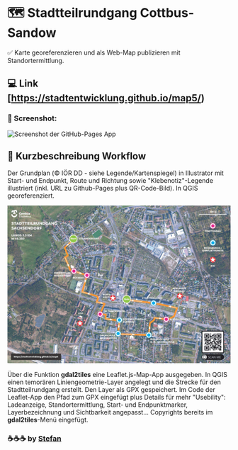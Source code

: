 # :world_map: Stadtteilrundgang Cottbus-Sandow
:white_check_mark: Karte georeferenzieren und als Web-Map publizieren mit Standortermittlung.

## :computer: Link [https://stadtentwicklung.github.io/map5/)

### :camera_flash: Screenshot:
![Screenshot der GitHub-Pages App](https://raw.githubusercontent.com/stadtentwicklung/map4/master/img/screenshot.PNG)

## :rocket: Kurzbeschreibung Workflow

Der Grundplan (© IÖR DD - siehe Legende/Kartenspiegel) in Illustrator mit Start- und Endpunkt, Route und Richtung sowie "Klebenotiz"-Legende illustriert (inkl. URL zu Github-Pages plus QR-Code-Bild). In QGIS georeferenziert.

![Plan aus Illustrator](https://raw.githubusercontent.com/stadtentwicklung/map4/master/img/rundwegkarte.jpg)

Über die Funktion **gdal2tiles** eine Leaflet.js-Map-App ausgegeben. In QGIS einen temorären Liniengeometrie-Layer angelegt und die Strecke für den Stadtteilrundgang erstellt. Den Layer als GPX gespeichert. Im Code der Leaflet-App den Pfad zum GPX eingefügt plus Details für mehr "Usebility": Ladeanzeige, Standortermittlung, Start- und Endpunktmarker, Layerbezeichnung und Sichtbarkeit angepasst... Copyrights bereits im **gdal2tiles**-Menü eingefügt.   

### :coffee::coffee::coffee: by [Stefan](https://github.com/stefanstoehr)
